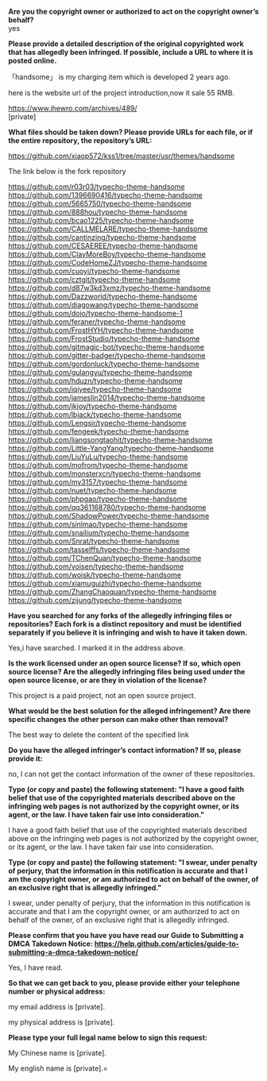 **Are you the copyright owner or authorized to act on the copyright owner’s behalf?**  
yes

**Please provide a detailed description of the original copyrighted work that has allegedly been infringed. If possible, include a URL to where it is posted online.**  

「handsome」 is my charging item which is developed 2 years ago.

here is the website url of the project introduction,now it sale 55 RMB.

https://www.ihewro.com/archives/489/  
[private]

**What files should be taken down? Please provide URLs for each file, or if the entire repository, the repository’s URL:**  

https://github.com/xiaop572/kss1/tree/master/usr/themes/handsome

The link below is the fork repository

https://github.com/r03r03/typecho-theme-handsome  
https://github.com/1396690416/typecho-theme-handsome  
https://github.com/5665750/typecho-theme-handsome  
https://github.com/888hou/typecho-theme-handsome  
https://github.com/bcao1225/typecho-theme-handsome   
https://github.com/CALLMELARE/typecho-theme-handsome   
https://github.com/cantinzing/typecho-theme-handsome   
https://github.com/CESAEREE/typecho-theme-handsome    
https://github.com/ClayMoreBoy/typecho-theme-handsome  
https://github.com/CodeHomeZJ/typecho-theme-handsome  
https://github.com/cuoyi/typecho-theme-handsome  
https://github.com/cztgit/typecho-theme-handsome  
https://github.com/d87w3kd3xmz/typecho-theme-handsome  
https://github.com/Dazzworld/typecho-theme-handsome  
https://github.com/diagowang/typecho-theme-handsome  
https://github.com/doio/typecho-theme-handsome-1  
https://github.com/feraner/typecho-theme-handsome  
https://github.com/FrostHYH/typecho-theme-handsome  
https://github.com/FrostStudio/typecho-theme-handsome  
https://github.com/gitmagic-bot/typecho-theme-handsome  
https://github.com/gitter-badger/typecho-theme-handsome  
https://github.com/gordonluck/typecho-theme-handsome  
https://github.com/gulangyu/typecho-theme-handsome  
https://github.com/hduzn/typecho-theme-handsome  
https://github.com/iqiyee/typecho-theme-handsome  
https://github.com/jameslin2014/typecho-theme-handsome  
https://github.com/jkjoy/typecho-theme-handsome  
https://github.com/lbjack/typecho-theme-handsome  
https://github.com/Lengsir/typecho-theme-handsome  
https://github.com/fengeek/typecho-theme-handsome  
https://github.com/liangsongtaohit/typecho-theme-handsome  
https://github.com/Little-YangYang/typecho-theme-handsome  
https://github.com/LiuYuLu/typecho-theme-handsome  
https://github.com/mofrom/typecho-theme-handsome  
https://github.com/monsterxcn/typecho-theme-handsome  
https://github.com/my3157/typecho-theme-handsome  
https://github.com/nuet/typecho-theme-handsome  
https://github.com/phpgao/typecho-theme-handsome  
https://github.com/qq361168780/typecho-theme-handsome  
https://github.com/ShadowPower/typecho-theme-handsome  
https://github.com/sinlmao/typecho-theme-handsome  
https://github.com/snailium/typecho-theme-handsome  
https://github.com/Snrat/typecho-theme-handsome  
https://github.com/tasselffs/typecho-theme-handsome  
https://github.com/TChenQuan/typecho-theme-handsome  
https://github.com/voisen/typecho-theme-handsome  
https://github.com/woisk/typecho-theme-handsome  
https://github.com/xiamuguizhi/typecho-theme-handsome  
https://github.com/ZhangChaoquan/typecho-theme-handsome  
https://github.com/zijung/typecho-theme-handsome  

**Have you searched for any forks of the allegedly infringing files or repositories? Each fork is a distinct repository and must be identified separately if you believe it is infringing and wish to have it taken down.**  

Yes,i have searched. I marked it in the address above.

**Is the work licensed under an open source license? If so, which open source license? Are the allegedly infringing files being used under the open source license, or are they in violation of the license?**  

This project is a paid project, not an open source project.

**What would be the best solution for the alleged infringement? Are there specific changes the other person can make other than removal?**  

The best way to delete the content of the specified link

**Do you have the alleged infringer’s contact information? If so, please provide it:**  

no, I can not get the contact information of the owner of these repositories.

**Type (or copy and paste) the following statement: "I have a good faith belief that use of the copyrighted materials described above on the infringing web pages is not authorized by the copyright owner, or its agent, or the law. I have taken fair use into consideration."**  

I have a good faith belief that use of the copyrighted materials described above on the infringing web pages is not authorized by the copyright owner, or its agent, or the law. I have taken fair use into consideration.

**Type (or copy and paste) the following statement: "I swear, under penalty of perjury, that the information in this notification is accurate and that I am the copyright owner, or am authorized to act on behalf of the owner, of an exclusive right that is allegedly infringed."**  

I swear, under penalty of perjury, that the information in this notification is accurate and that I am the copyright owner, or am authorized to act on behalf of the owner, of an exclusive right that is allegedly infringed.

**Please confirm that you have you have read our Guide to Submitting a DMCA Takedown Notice: https://help.github.com/articles/guide-to-submitting-a-dmca-takedown-notice/**  

Yes, I have read.

**So that we can get back to you, please provide either your telephone number or physical address:**  

my email address is [private].  

my physical address is [private].  

**Please type your full legal name below to sign this request:**  

My Chinese name is [private].  

My english name is [private].=

